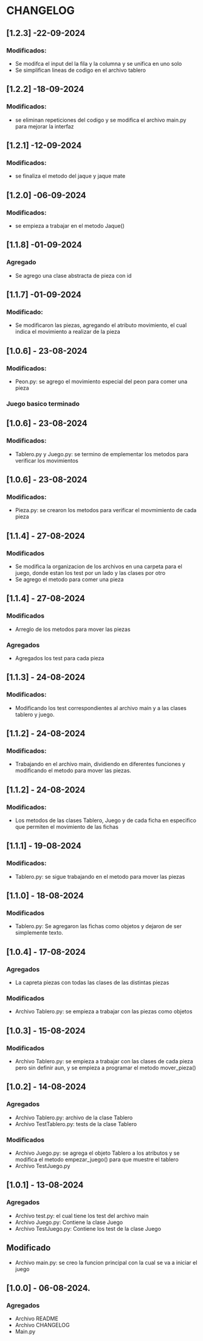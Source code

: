 # CHANGELOG


## [1.2.3] -22-09-2024

### Modificados:
- Se modifca el input del la fila y la columna y se unifica en uno solo
- Se simplifican lineas de codigo en el archivo tablero

## [1.2.2] -18-09-2024

### Modificados:
- se eliminan repeticiones del codigo y se modifica el archivo main.py para mejorar la interfaz

## [1.2.1] -12-09-2024

### Modificados:
- se finaliza el metodo del jaque y jaque mate

## [1.2.0] -06-09-2024

### Modificados:
- se empieza a trabajar en el metodo Jaque()


## [1.1.8] -01-09-2024

### Agregado
- Se agrego una clase abstracta de pieza con id


## [1.1.7] -01-09-2024

### Modificado:
- Se modificaron las piezas, agregando el atributo movimiento, el cual indica el movimiento a realizar de la pieza


## [1.0.6] - 23-08-2024

### Modificados:
- Peon.py: se agrego el movimiento especial del peon para comer una pieza

### Juego basico terminado


## [1.0.6] - 23-08-2024

### Modificados:
- Tablero.py y Juego.py: se termino de emplementar los metodos para verificar los movimientos


## [1.0.6] - 23-08-2024

### Modificados:
- Pieza.py: se crearon los metodos para verificar el movmimiento de cada pieza


## [1.1.4] - 27-08-2024

### Modificados
- Se modifica la organizacion de los archivos en una carpeta para el juego, donde estan los test por un lado y las clases por otro
- Se agrego el metodo para comer una pieza


## [1.1.4] - 27-08-2024

### Modificados
- Arreglo de los metodos para mover las piezas

### Agregados
- Agregados los test para cada pieza


## [1.1.3] - 24-08-2024

### Modificados:
- Modificando los test correspondientes al archivo main y a las clases tablero y juego. 


## [1.1.2] - 24-08-2024

### Modificados:
- Trabajando en el archivo main, dividiendo en diferentes funciones y modificando el metodo para mover las piezas. 


## [1.1.2] - 24-08-2024

### Modificados:
- Los metodos de las clases Tablero, Juego y de cada ficha en especifico que permiten el movimiento de las fichas 

## [1.1.1] - 19-08-2024

### Modificados:
- Tablero.py: se sigue trabajando en el metodo para mover las piezas 


## [1.1.0] - 18-08-2024

### Modificados
- Tablero.py: Se agregaron las fichas como objetos y dejaron de ser simplemente texto. 


## [1.0.4] - 17-08-2024

### Agregados
- La capreta piezas con todas las clases de las distintas piezas

### Modificados
- Archivo Tablero.py: se empieza  a trabajar con las piezas como objetos


## [1.0.3] - 15-08-2024

### Modificados
- Archivo Tablero.py: se empieza a trabajar con las clases de cada pieza pero sin definir aun, y se empieza a programar el metodo mover_pieza()


## [1.0.2] - 14-08-2024

### Agregados
- Archivo Tablero.py: archivo de la clase Tablero
- Archivo TestTablero.py: tests de la clase Tablero

### Modificados
- Archivo Juego.py: se agrega el objeto Tablero a los atributos y se modifica el metodo empezar_juego() para que muestre el tablero
- Archivo TestJuego.py


## [1.0.1] - 13-08-2024

### Agregados
- Archivo test.py: el cual tiene los test del archivo main
- Archivo Juego.py: Contiene la clase Juego
- Archivo TestJuego.py: Contiene los test de la clase Juego

## Modificado
- Archivo main.py: se creo la funcion principal con la cual se va a iniciar el juego

## [1.0.0] - 06-08-2024.

### Agregados

- Archivo README
- Archivo CHANGELOG
- Main.py
